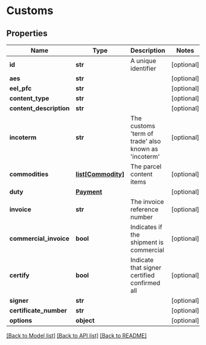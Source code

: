 # Customs

## Properties
Name | Type | Description | Notes
------------ | ------------- | ------------- | -------------
**id** | **str** | A unique identifier | [optional] 
**aes** | **str** |  | [optional] 
**eel_pfc** | **str** |  | [optional] 
**content_type** | **str** |  | [optional] 
**content_description** | **str** |  | [optional] 
**incoterm** | **str** | The customs &#x27;term of trade&#x27; also known as &#x27;incoterm&#x27; | [optional] 
**commodities** | [**list[Commodity]**](Commodity.md) | The parcel content items | [optional] 
**duty** | [**Payment**](Payment.md) |  | [optional] 
**invoice** | **str** | The invoice reference number | [optional] 
**commercial_invoice** | **bool** | Indicates if the shipment is commercial | [optional] 
**certify** | **bool** | Indicate that signer certified confirmed all | [optional] 
**signer** | **str** |  | [optional] 
**certificate_number** | **str** |  | [optional] 
**options** | **object** |  | [optional] 

[[Back to Model list]](../README.md#documentation-for-models) [[Back to API list]](../README.md#documentation-for-api-endpoints) [[Back to README]](../README.md)

